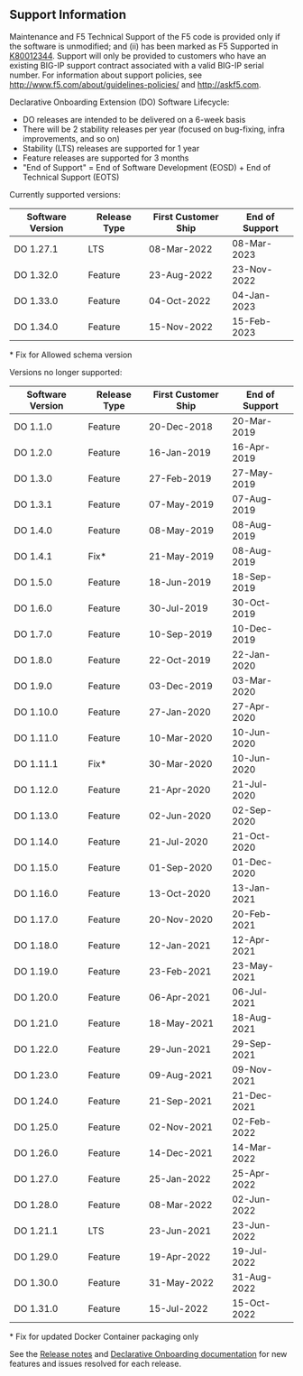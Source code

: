 ## Support Information

Maintenance and F5 Technical Support of the F5 code is provided only if the software is unmodified; and (ii) has been marked as F5 Supported in [K80012344](https://support.f5.com/csp/article/K80012344). Support will only be provided to customers who have an existing BIG-IP support contract associated with a valid BIG-IP serial number. For information about support policies, see http://www.f5.com/about/guidelines-policies/ and http://askf5.com.

Declarative Onboarding Extension (DO) Software Lifecycle:
* DO releases are intended to be delivered on a 6-week basis
* There will be 2 stability releases per year (focused on bug-fixing, infra improvements, and so on)
* Stability (LTS) releases are supported for 1 year
* Feature releases are supported for 3 months
* "End of Support" = End of Software Development (EOSD) + End of Technical Support (EOTS)

Currently supported versions:

| Software Version | Release Type  | First Customer Ship | End of Support  |
|------------------|---------------|---------------------|-----------------|
| DO 1.27.1        | LTS           | 08-Mar-2022         | 08-Mar-2023     |
| DO 1.32.0        | Feature       | 23-Aug-2022         | 23-Nov-2022     |
| DO 1.33.0        | Feature       | 04-Oct-2022         | 04-Jan-2023     |
| DO 1.34.0        | Feature       | 15-Nov-2022         | 15-Feb-2023     |

\* Fix for Allowed schema version

Versions no longer supported:

| Software Version | Release Type  | First Customer Ship | End of  Support |
|------------------|---------------|---------------------|-----------------|
| DO 1.1.0         | Feature       | 20-Dec-2018         | 20-Mar-2019     |
| DO 1.2.0         | Feature       | 16-Jan-2019         | 16-Apr-2019     |
| DO 1.3.0         | Feature       | 27-Feb-2019         | 27-May-2019     |
| DO 1.3.1         | Feature       | 07-May-2019         | 07-Aug-2019     |
| DO 1.4.0         | Feature       | 08-May-2019         | 08-Aug-2019     |
| DO 1.4.1         | Fix*          | 21-May-2019         | 08-Aug-2019     |
| DO 1.5.0         | Feature       | 18-Jun-2019         | 18-Sep-2019     |
| DO 1.6.0         | Feature       | 30-Jul-2019         | 30-Oct-2019     |
| DO 1.7.0         | Feature       | 10-Sep-2019         | 10-Dec-2019     |
| DO 1.8.0         | Feature       | 22-Oct-2019         | 22-Jan-2020     |
| DO 1.9.0         | Feature       | 03-Dec-2019         | 03-Mar-2020     |
| DO 1.10.0        | Feature       | 27-Jan-2020         | 27-Apr-2020     |
| DO 1.11.0        | Feature       | 10-Mar-2020         | 10-Jun-2020     |
| DO 1.11.1        | Fix*          | 30-Mar-2020         | 10-Jun-2020     |
| DO 1.12.0        | Feature       | 21-Apr-2020         | 21-Jul-2020     |
| DO 1.13.0        | Feature       | 02-Jun-2020         | 02-Sep-2020     |
| DO 1.14.0        | Feature       | 21-Jul-2020         | 21-Oct-2020     |
| DO 1.15.0        | Feature       | 01-Sep-2020         | 01-Dec-2020     |
| DO 1.16.0        | Feature       | 13-Oct-2020         | 13-Jan-2021     |
| DO 1.17.0        | Feature       | 20-Nov-2020         | 20-Feb-2021     |
| DO 1.18.0        | Feature       | 12-Jan-2021         | 12-Apr-2021     |
| DO 1.19.0        | Feature       | 23-Feb-2021         | 23-May-2021     |
| DO 1.20.0        | Feature       | 06-Apr-2021         | 06-Jul-2021     |
| DO 1.21.0        | Feature       | 18-May-2021         | 18-Aug-2021     |
| DO 1.22.0        | Feature       | 29-Jun-2021         | 29-Sep-2021     |
| DO 1.23.0        | Feature       | 09-Aug-2021         | 09-Nov-2021     |
| DO 1.24.0        | Feature       | 21-Sep-2021         | 21-Dec-2021     |
| DO 1.25.0        | Feature       | 02-Nov-2021         | 02-Feb-2022     |
| DO 1.26.0        | Feature       | 14-Dec-2021         | 14-Mar-2022     |
| DO 1.27.0        | Feature       | 25-Jan-2022         | 25-Apr-2022     |
| DO 1.28.0        | Feature       | 08-Mar-2022         | 02-Jun-2022     |
| DO 1.21.1        | LTS           | 23-Jun-2021         | 23-Jun-2022     |
| DO 1.29.0        | Feature       | 19-Apr-2022         | 19-Jul-2022     |
| DO 1.30.0        | Feature       | 31-May-2022         | 31-Aug-2022     |
| DO 1.31.0        | Feature       | 15-Jul-2022         | 15-Oct-2022     |

\* Fix for updated Docker Container packaging only

See the [Release notes](https://github.com/F5Networks/f5-declarative-onboarding/releases) and [Declarative Onboarding documentation](https://clouddocs.f5.com/products/extensions/f5-declarative-onboarding/latest/) for new features and issues resolved for each release.


